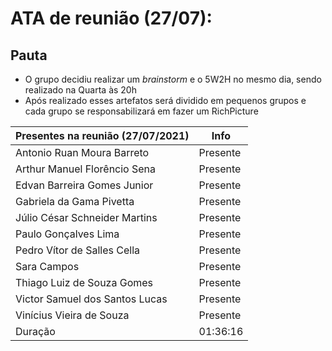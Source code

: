 # ATA de reunião (27/07):

## Pauta
- O grupo decidiu realizar um <i>brainstorm</i> e o 5W2H no mesmo dia, sendo realizado na Quarta às 20h
- Após realizado esses artefatos será dividido em pequenos grupos e cada grupo se responsabilizará em fazer um RichPicture

| <b>Presentes na reunião (27/07/2021)</b> | <b>Info</b> |
| --- | --- |
| Antonio Ruan Moura Barreto |Presente |
| Arthur Manuel Florêncio Sena | Presente |
| Edvan Barreira Gomes Junior | Presente |
| Gabriela da Gama Pivetta | Presente |
| Júlio César Schneider Martins | Presente  |
| Paulo Gonçalves Lima | Presente |
| Pedro Vítor de Salles Cella | Presente |
| Sara Campos | Presente |
| Thiago Luiz de Souza Gomes | Presente |
| Victor Samuel dos Santos Lucas | Presente |
| Vinícius Vieira de Souza | Presente |
| Duração | 01:36:16 |